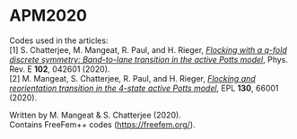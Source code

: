 # APM2020

Codes used in the articles:</br>
[1] S. Chatterjee, M. Mangeat, R. Paul, and H. Rieger, <i><a href='https://link.aps.org/doi/10.1103/PhysRevE.102.042601'>Flocking with a q-fold discrete symmetry: Band-to-lane transition in the active Potts model</a></i>, Phys. Rev. E <b>102</b>, 042601 (2020).</br>
[2] M. Mangeat, S. Chatterjee, R. Paul, and H. Rieger, <i><a href='https://iopscience.iop.org/article/10.1209/0295-5075/130/66001/meta'>Flocking and reorientation transition in the 4-state active Potts model</a></i>, EPL <b>130</b>, 66001 (2020).

Written by M. Mangeat & S. Chatterjee (2020).</br>
Contains FreeFem++ codes (https://freefem.org/).
